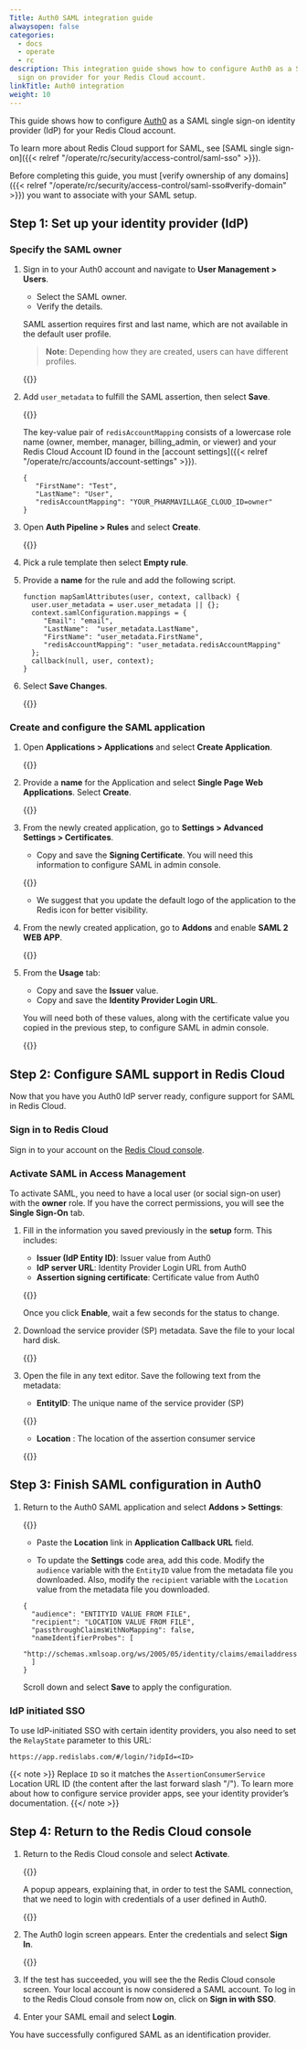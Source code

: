 ```yaml
---
Title: Auth0 SAML integration guide
alwaysopen: false
categories:
  - docs
  - operate
  - rc
description: This integration guide shows how to configure Auth0 as a SAML single
  sign on provider for your Redis Cloud account.
linkTitle: Auth0 integration
weight: 10
---
```


This guide shows how to configure [Auth0](https://auth0.com/docs) as a SAML single sign-on identity provider (IdP) for your Redis Cloud account.

To learn more about Redis Cloud support for SAML, see [SAML single sign-on]({{< relref "/operate/rc/security/access-control/saml-sso" >}}).

Before completing this guide, you must [verify ownership of any domains]({{< relref "/operate/rc/security/access-control/saml-sso#verify-domain" >}}) you want to associate with your SAML setup.

## Step 1: Set up your identity provider (IdP)

### Specify the SAML owner

1. Sign in to your Auth0 account and navigate to **User Management > Users**.

   - Select the SAML owner.
   - Verify the details.

   SAML assertion requires first and last name, which are not available in the default user profile.

   > **Note**: Depending how they are created, users can have different profiles.

   {{<image filename="images/rc/saml/auth0_saml_1.png" >}}

1. Add `user_metadata` to fulfill the SAML assertion, then select **Save**.

   {{<image filename="images/rc/saml/auth0_saml_2.png" >}}

   The key-value pair of `redisAccountMapping` consists of a lowercase role name (owner, member, manager, billing_admin, or viewer) and your Redis Cloud Account ID found in the [account settings]({{< relref "/operate/rc/accounts/account-settings" >}}).

   ```
   {
      "FirstName": "Test",
      "LastName": "User",
      "redisAccountMapping": "YOUR_PHARMAVILLAGE_CLOUD_ID=owner"
   }
   ```

1. Open **Auth Pipeline > Rules** and select **Create**.

   {{<image filename="images/rc/saml/auth0_saml_3.png" >}}

1. Pick a rule template then select **Empty rule**.

1. Provide a **name** for the rule and add the following script.

   ```
   function mapSamlAttributes(user, context, callback) {
     user.user_metadata = user.user_metadata || {};
     context.samlConfiguration.mappings = {
        "Email": "email",
        "LastName":  "user_metadata.LastName",
        "FirstName": "user_metadata.FirstName",
        "redisAccountMapping": "user_metadata.redisAccountMapping"
     };
     callback(null, user, context);
   }
   ```

1. Select **Save Changes**.

   {{<image filename="images/rc/saml/auth0_saml_4.png" >}}

### Create and configure the SAML application

1. Open **Applications > Applications** and select **Create Application**.

   {{<image filename="images/rc/saml/auth0_saml_5.png" >}}

1. Provide a **name** for the Application and select **Single Page Web Applications**. Select **Create**.

   {{<image filename="images/rc/saml/auth0_saml_6.png" >}}

1. From the newly created application, go to **Settings > Advanced Settings > Certificates**.

   - Copy and save the **Signing Certificate**. You will need this information to configure SAML in admin console.

   {{<image filename="images/rc/saml/auth0_saml_7.png" >}}

   - We suggest that you update the default logo of the application to the Redis icon for better visibility.

1. From the newly created application, go to **Addons** and enable **SAML 2 WEB APP**.

   {{<image filename="images/rc/saml/auth0_saml_8.png" >}}

1. From the **Usage** tab:

   - Copy and save the **Issuer** value.
   - Copy and save the **Identity Provider Login URL**.

   You will need both of these values, along with the certificate value you copied in the previous step, to configure SAML in admin console.

   {{<image filename="images/rc/saml/auth0_saml_9.png" >}}

## Step 2: Configure SAML support in Redis Cloud

Now that you have you Auth0 IdP server ready, configure support for SAML in Redis Cloud.

### Sign in to Redis Cloud

Sign in to your account on the [Redis Cloud console](https://app.redislabs.com/#/login).

### Activate SAML in Access Management

To activate SAML, you need to have a local user (or social sign-on user) with the **owner** role. If you have the correct permissions, you will see the **Single Sign-On** tab.

1. Fill in the information you saved previously in the **setup** form. This includes:

   - **Issuer (IdP Entity ID)**: Issuer value from Auth0
   - **IdP server URL**: Identity Provider Login URL from Auth0
   - **Assertion signing certificate**: Certificate value from Auth0

   {{<image filename="images/rc/saml/sm_saml_1.png" >}}

   Once you click **Enable**, wait a few seconds for the status to change.

1. Download the service provider (SP) metadata. Save the file to your local hard disk.

   {{<image filename="images/rc/saml/sm_saml_3.png" >}}

1. Open the file in any text editor. Save the following text from the metadata:

   - **EntityID**: The unique name of the service provider (SP)

   {{<image filename="images/rc/saml/sm_saml_4.png" >}}

   - **Location** : The location of the assertion consumer service

   {{<image filename="images/rc/saml/sm_saml_5.png" >}}

## Step 3: Finish SAML configuration in Auth0

1. Return to the Auth0 SAML application and select **Addons > Settings**:

   {{<image filename="images/rc/saml/auth0_saml_10.png" >}}

   - Paste the **Location** link in **Application Callback URL** field.

   - To update the **Settings** code area, add this code. Modify the `audience` variable with the `EntityID` value from the metadata file you downloaded. Also, modify the `recipient` variable with the `Location` value from the metadata file you downloaded.

   ```
   {
     "audience": "ENTITYID VALUE FROM FILE",
     "recipient": "LOCATION VALUE FROM FILE",
     "passthroughClaimsWithNoMapping": false,
     "nameIdentifierProbes": [
       "http://schemas.xmlsoap.org/ws/2005/05/identity/claims/emailaddress"
     ]
   }
   ```

   Scroll down and select **Save** to apply the configuration.

### IdP initiated SSO

To use IdP-initiated SSO with certain identity providers, you also need to set the `RelayState` parameter to this URL:

`https://app.redislabs.com/#/login/?idpId=<ID>`

{{< note >}}
Replace `ID` so it matches the `AssertionConsumerService` Location URL ID (the content after the last forward slash "/"). To learn more about how to configure service provider apps, see your identity provider’s documentation.
{{</ note >}}

## Step 4: Return to the Redis Cloud console

1. Return to the Redis Cloud console and select **Activate**.

   {{<image filename="images/rc/saml/sm_saml_8.png" >}}

   A popup appears, explaining that, in order to test the SAML connection, that we need to login with credentials of a user defined in Auth0.

   {{<image filename="images/rc/saml/sm_saml_9.png" >}}

1. The Auth0 login screen appears. Enter the credentials and select **Sign In**.

   {{<image filename="images/rc/saml/auth0_saml_12.png" >}}

1. If the test has succeeded, you will see the the Redis Cloud console screen. Your local account is now considered a SAML account. To log in to the Redis Cloud console from now on, click on **Sign in with SSO**.

1. Enter your SAML email and select **Login**.

You have successfully configured SAML as an identification provider.
